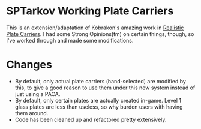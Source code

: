 # SPTarkov Working Plate Carriers

This is an extension/adaptation of Kobrakon's amazing work in [Realistic Plate Carriers](https://hub.sp-tarkov.com/files/file/842-realistic-plate-system/). I had some Strong Opinions(tm) on certain things, though, so I've worked through and made some
modifications.

# Changes
* By default, only actual plate carriers (hand-selected) are modified by this, to give a good reason to use them under this new system instead of just using a PACA.
* By default, only certain plates are actually created in-game. Level 1 glass plates are less than useless, so why burden users with having them around.
* Code has been cleaned up and refactored pretty extensively.

